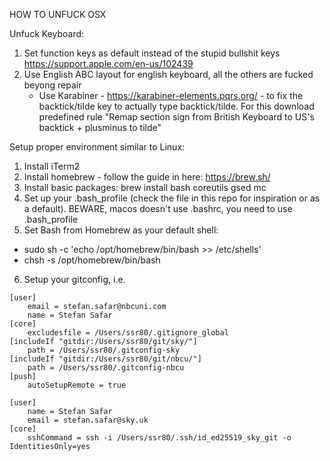 HOW TO UNFUCK OSX

Unfuck Keyboard:
1) Set function keys as default instead of the stupid bullshit keys https://support.apple.com/en-us/102439
2) Use English ABC layout for english keyboard, all the others are fucked beyong repair
   - Use Karabiner - https://karabiner-elements.pqrs.org/ - to fix the backtick/tilde key to actually type backtick/tilde. For this download predefined rule "Remap section sign from British Keyboard to US's backtick + plusminus to tilde"


Setup proper environment similar to Linux:
1) Install iTerm2
2) Install homebrew - follow the guide in here: https://brew.sh/
3) Install basic packages: brew install bash coreutils gsed mc
4) Set up your .bash_profile (check the file in this repo for inspiration or as a default). BEWARE, macos doesn't use .bashrc, you need to use .bash_profile
5) Set Bash from Homebrew as your default shell:
  - sudo sh -c 'echo /opt/homebrew/bin/bash >> /etc/shells'
  - chsh -s /opt/homebrew/bin/bash
6) Setup your gitconfig, i.e.
```.gitconfig
[user]
	email = stefan.safar@nbcuni.com
	name = Stefan Safar
[core]
	excludesfile = /Users/ssr80/.gitignore_global
[includeIf "gitdir:/Users/ssr80/git/sky/"]
	path = /Users/ssr80/.gitconfig-sky
[includeIf "gitdir:/Users/ssr80/git/nbcu/"]
	path = /Users/ssr80/.gitconfig-nbcu
[push]
	autoSetupRemote = true
```

```.gitconfig-sky
[user]
	name = Stefan Safar
	email = stefan.safar@sky.uk
[core]
	sshCommand = ssh -i /Users/ssr80/.ssh/id_ed25519_sky_git -o IdentitiesOnly=yes
```
